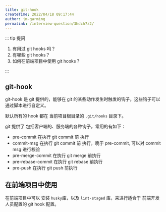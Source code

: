```yaml
---
title: git-hook
createTime: 2022/04/18 09:17:44
author: jm-garming
permalink: /interview-question/3hdch7z2/
---
```


::: tip 提问

1. 有用过 git hooks 吗？
2. 有哪些 git hooks？
3. 如何在前端项目中使用 git hooks？

:::

## git-hook

git-hook 是 git 提供的，能够在 git 的某些动作发生时触发的钩子，这些钩子可以通过脚本进行自定义。

默认所有的 hook 都在 当前项目根目录的 `.git/hooks` 目录下。

git 提供了 包括客户端的、服务端的各种钩子。常用的有如下：

- pre-commit 在执行 git commit 前 执行
- commit-msg 在执行 git commit 前 执行，晚于 pre-commit, 可以对 commit msg 进行校验
- pre-merge-commit 在执行 git merge 前执行
- pre-rebase-commit 在执行 git rebase 前执行
- pre-push 在执行 git push 前执行

## 在前端项目中使用

在前端项目中可以 安装 `husky`库，以及 `lint-staged` 库，来进行适合于 前端开发人员配置的 git hook 配置。

